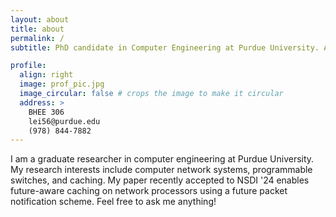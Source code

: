 ```yaml
---
layout: about
title: about
permalink: /
subtitle: PhD candidate in Computer Engineering at Purdue University. Advised by Dr. Vishal Shrivastav.

profile:
  align: right
  image: prof_pic.jpg
  image_circular: false # crops the image to make it circular
  address: >
    BHEE 306
    lei56@purdue.edu
    (978) 844-7882
---
```


I am a graduate researcher in computer engineering at Purdue University. My research interests include computer network systems, programmable switches, and caching. My paper recently accepted to NSDI '24 enables future-aware caching on network processors using a future packet notification scheme. Feel free to ask me anything! 